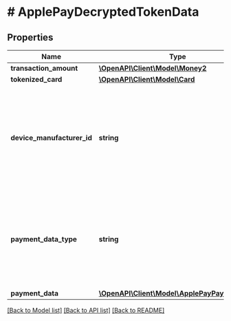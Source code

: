 # # ApplePayDecryptedTokenData

## Properties

Name | Type | Description | Notes
------------ | ------------- | ------------- | -------------
**transaction_amount** | [**\OpenAPI\Client\Model\Money2**](Money2.md) |  | [optional]
**tokenized_card** | [**\OpenAPI\Client\Model\Card**](Card.md) |  |
**device_manufacturer_id** | **string** | Apple Pay Hex-encoded device manufacturer identifier. The pattern is defined by an external party and supports Unicode. | [optional]
**payment_data_type** | **string** | Indicates the type of payment data passed, in case of Non China the payment data is 3DSECURE and for China it is EMV. | [optional]
**payment_data** | [**\OpenAPI\Client\Model\ApplePayPaymentData**](ApplePayPaymentData.md) |  | [optional]

[[Back to Model list]](../../README.md#models) [[Back to API list]](../../README.md#endpoints) [[Back to README]](../../README.md)
